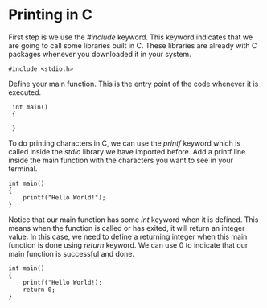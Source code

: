 
# Printing in C

First step is we use the *#include* keyword. This keyword indicates that we are going to call some libraries built in C. These libraries are already with C packages whenever you downloaded it in your system.

    #include <stdio.h>

Define your main function. This is the entry point of the code whenever it is executed.

     int main()
     {

     }

To do printing characters in C, we can use the *printf* keyword which is called inside the *stdio* library we have imported before. Add a printf line inside the main function with the characters you want to see in your terminal.

    int main()
    {
        printf("Hello World!");
    }

Notice that our main function has some *int* keyword when it is defined. This means when the function is called or has exited, it will return an integer value. In this case, we need to define a returning integer when this main function is done using *return* keyword. We can use 0 to indicate that our main function is successful and done.

    int main()
    {
        printf("Hello World!);
        return 0;
    }
